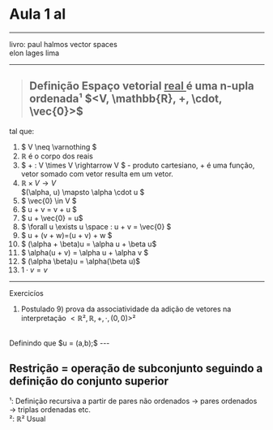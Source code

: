# Aula 1 al

---

livro: paul halmos vector spaces
<br>
elon lages lima

--- 

>## Definição Espaço vetorial <ins> real </ins>  é uma n-upla ordenada¹ $<V, \mathbb{R}, +, \cdot, \vec{0}>$ 
tal que:
1. $ V \neq \varnothing $
2. $\mathbb{R}$ é o corpo dos reais
3. $ + : V \times V \rightarrow V $ - produto cartesiano, + é uma função, vetor somado com vetor resulta em um vetor.
4. $\mathbb{R} \times V \to V$ <br> $(\alpha, u) \mapsto \alpha \cdot u $
5. $ \vec{0} \in V $
6. $ u + v = v + u $
7. $ u + \vec{0} = u$
8. $ \forall u \exists u \space : u + v = \vec{0} $
9. $ u + (v + w)=(u + v) + w $
10. $ (\alpha + \beta)u = \alpha u + \beta u$
11. $ \alpha(u + v) = \alpha u + \alpha v $
12. $ (\alpha \beta)u = \alpha(\beta u)$
13. $1 \cdot v = v$

---
Exercicíos
1. Postulado 9) prova da associatividade da adição de vetores na interpretação $<\mathbb{R}²,\mathbb{R}, +, \cdot, (0,0)>$²
<br>
Definindo que $u = (a,b);$
---

## Restrição = operação de subconjunto seguindo a definição do conjunto superior 


¹: Definição recursiva a partir de pares não ordenados &rarr; pares ordenados &rarr; triplas ordenadas etc. <br>
²: $\mathbb{R}²$ Usual